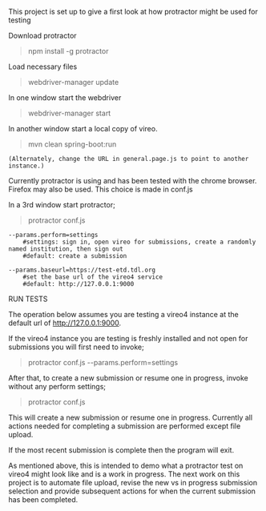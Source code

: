 This project is set up to give a first look at how protractor might be used for testing 


Download protractor

> npm install -g protractor


Load necessary files

> webdriver-manager update


In one window start the webdriver

> webdriver-manager start


In another window start a local copy of vireo.

> mvn clean spring-boot:run 

	(Alternately, change the URL in general.page.js to point to another instance.)


Currently protractor is using and has been tested with the chrome browser.  Firefox may also be used.  This choice is made in conf.js


In a 3rd window start protractor;
> protractor conf.js

	--params.perform=settings
		#settings: sign in, open vireo for submissions, create a randomly named institution, then sign out
		#default: create a submission

	--params.baseurl=https://test-etd.tdl.org
		#set the base url of the vireo4 service
		#default: http://127.0.0.1:9000


RUN TESTS

The operation below assumes you are testing a vireo4 instance at the default url of http://127.0.0.1:9000.

If the vireo4 instance you are testing is freshly installed and not open for submissions you will first need to invoke;

> protractor conf.js --params.perform=settings


After that, to create a new submission or resume one in progress, invoke without any perform settings;

> protractor conf.js

This will create a new submission or resume one in progress.  Currently all actions needed for completing a submission
are performed except file upload.

If the most recent submission is complete then the program will exit.

As mentioned above, this is intended to demo what a protractor test on vireo4 might look like and is a work in progress.
The next work on this project is to automate file upload, revise the new vs in progress submission selection
and provide subsequent actions for when the current submission has been completed.








